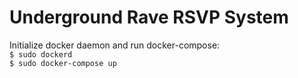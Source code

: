 # Underground Rave RSVP System

Initialize docker daemon and run docker-compose: <br />
`$ sudo dockerd` <br />
`$ sudo docker-compose up` <br />